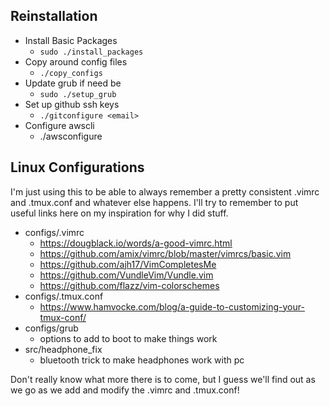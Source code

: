 ## Reinstallation
* Install Basic Packages
  * `sudo ./install_packages`
* Copy around config files
  * `./copy_configs`
* Update grub if need be
  * `sudo ./setup_grub`
* Set up github ssh keys
  * `./gitconfigure <email>`
* Configure awscli
  * ./awsconfigure

## Linux Configurations
I'm just using this to be able to always remember a pretty consistent .vimrc and .tmux.conf and whatever else happens. I'll try to remember to put useful links here on my inspiration for why I did stuff.

* configs/.vimrc
  * https://dougblack.io/words/a-good-vimrc.html
  * https://github.com/amix/vimrc/blob/master/vimrcs/basic.vim
  * https://github.com/ajh17/VimCompletesMe
  * https://github.com/VundleVim/Vundle.vim
  * https://github.com/flazz/vim-colorschemes
* configs/.tmux.conf
  * https://www.hamvocke.com/blog/a-guide-to-customizing-your-tmux-conf/
* configs/grub
  * options to add to boot to make things work
* src/headphone_fix
  * bluetooth trick to make headphones work with pc

Don't really know what more there is to come, but I guess we'll find out as we go as we add and modify the .vimrc and .tmux.conf!


